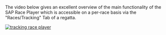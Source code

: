 The video below gives an excellent overview of the main functionality of the SAP Race Player which is accessible on a per-race basis via the "Races/Tracking" Tab of a regatta.

[![tracking race player](https://i.vimeocdn.com/video/1580518450-d061bcba753035fe130227e4b1c3ac735440041fabb61c3a14e289b9cd102dd5-d?mw=640&q=85)](https://player.vimeo.com/video/786236240?h=5837f0d8b3)

